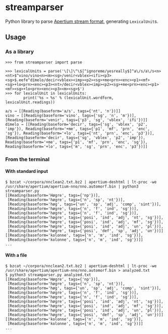 streamparser
============
Python library to parse [Apertium stream format](http://wiki.apertium.org/wiki/Apertium_stream_format), generating `LexicalUnit`s.

Usage
-----
### As a library
    >>> from streamparser import parse

    >>> lexicalUnits = parse('\[\]\^\$[^ignoreme/yesreally$]^a\/s/a\/s<n><nt>$^vino/vino<n><m><sg>/venir<vblex><ifi><p3><sg>$.eefe^dímelo/decir<vblex><imp><p2><sg>+me<prn><enc><p1><mf><sg>+lo<prn><enc><p3><nt>/decir<vblex><imp><p2><sg>+me<prn><enc><p1><mf><sg>+lo<prn><enc><p3><m><sg>$')
    >>> for lexicalUnit in lexicalUnits:
            print('%s → %s' % (lexicalUnit.wordform, lexicalUnit.readings))

    a/s → [[Reading(baseform='a/s', tags={'nt', 'n'})]]
    vino → [[Reading(baseform='vino', tags={'sg', 'n', 'm'})], [Reading(baseform='venir', tags={'p3', 'sg', 'vblex', 'ifi'})]]
    dímelo → [[Reading(baseform='decir', tags={'sg', 'vblex', 'p2', 'imp'}), Reading(baseform='+me', tags={'p1', 'mf', 'prn', 'enc', 'sg'}), Reading(baseform='+lo', tags={'nt', 'prn', 'enc', 'p3'})], [Reading(baseform='decir', tags={'sg', 'vblex', 'p2', 'imp'}), Reading(baseform='+me', tags={'p1', 'mf', 'prn', 'enc', 'sg'}), Reading(baseform='+lo', tags={'m', 'sg', 'prn', 'enc', 'p3'})]]

### From the terminal
#### With standard input
    $ bzcat ~/corpora/nnclean2.txt.bz2 | apertium-deshtml | lt-proc -we /usr/share/apertium/apertium-nno/nno.automorf.bin | python3 streamparser.py
    [[Reading(baseform='Høgre', tags={'np'})],
     [Reading(baseform='høgre', tags={'n', 'sp', 'nt'})],
     [Reading(baseform='høg', tags={'un', 'sp', 'adj', 'comp', 'sint'})],
     [Reading(baseform='høgre', tags={'n', 'f', 'ind', 'sg'})],
     [Reading(baseform='høgre', tags={'n', 'f', 'ind', 'sg'})],
     [Reading(baseform='høgre', tags={'posi', 'ind', 'adj', 'nt', 'sg'})],
     [Reading(baseform='høgre', tags={'posi', 'ind', 'adj', 'mf', 'sg'})],
     [Reading(baseform='høgre', tags={'posi', 'ind', 'adj', 'un', 'pl'})],
     [Reading(baseform='høgre', tags={'posi', 'def', 'sp', 'adj', 'un'})]]
    [[Reading(baseform='kolonne', tags={'n', 'm', 'ind', 'sg'})],
     [Reading(baseform='kolonne', tags={'n', 'm', 'ind', 'sg'})]]
    ...
#### With a file
    $ bzcat ~/corpora/nnclean2.txt.bz2 | apertium-deshtml | lt-proc -we /usr/share/apertium/apertium-nno/nno.automorf.bin > analyzed.txt
    $ python3 streamparser.py analyzed.txt
    [[Reading(baseform='Høgre', tags={'np'})],
     [Reading(baseform='høgre', tags={'n', 'sp', 'nt'})],
     [Reading(baseform='høg', tags={'un', 'sp', 'adj', 'comp', 'sint'})],
     [Reading(baseform='høgre', tags={'n', 'f', 'ind', 'sg'})],
     [Reading(baseform='høgre', tags={'n', 'f', 'ind', 'sg'})],
     [Reading(baseform='høgre', tags={'posi', 'ind', 'adj', 'nt', 'sg'})],
     [Reading(baseform='høgre', tags={'posi', 'ind', 'adj', 'mf', 'sg'})],
     [Reading(baseform='høgre', tags={'posi', 'ind', 'adj', 'un', 'pl'})],
     [Reading(baseform='høgre', tags={'posi', 'def', 'sp', 'adj', 'un'})]]
    [[Reading(baseform='kolonne', tags={'n', 'm', 'ind', 'sg'})],
     [Reading(baseform='kolonne', tags={'n', 'm', 'ind', 'sg'})]]
    ...
  
